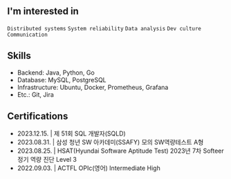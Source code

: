 ## I'm interested in

`Distributed systems` `System reliability` `Data analysis` `Dev culture` `Communication`

## Skills

- Backend: Java, Python, Go
- Database: MySQL, PostgreSQL
- Infrastructure: Ubuntu, Docker, Prometheus, Grafana
- Etc.: Git, Jira

## Certifications

- 2023.12.15. | 제 51회 SQL 개발자(SQLD)
- 2023.08.31. | 삼성 청년 SW 아카데미(SSAFY) 모의 SW역량테스트 A형
- 2023.08.25. | HSAT(Hyundai Software Aptitude Test) 2023년 7차 Softeer 정기 역량 진단 Level 3
- 2022.09.03. | ACTFL OPIc(영어) Intermediate High

<!-- --- -->

<!-- <p align="center">
    <img src="./main_img1.gif" alt="slideshow" />
</p>

### Interests

<p align="center">
    <img src="https://img.shields.io/badge/ApacheHadoop-66CCFF?style=for-the-badge&logo=ApacheHadoop&logoColor=white"/>
    <img src="https://img.shields.io/badge/ApacheKafka-231F20?style=for-the-badge&logo=ApacheKafka&logoColor=white"/>
</p>

<p align="center">
    <img src="https://img.shields.io/badge/Elastic-005571?style=for-the-badge&logo=Elastic&logoColor=white"/>
    <img src="https://img.shields.io/badge/ElasticStack-005571?style=for-the-badge&logo=ElasticStack&logoColor=white"/>
    <img src="https://img.shields.io/badge/Elasticsearch-005571?style=for-the-badge&logo=Elasticsearch&logoColor=white"/>
</p>

<p align="center">
    <img src="https://img.shields.io/badge/Python-3766AB?style=for-the-badge&logo=Python&logoColor=white"/>
    <img src="https://img.shields.io/badge/Jupyter-F37626?style=for-the-badge&logo=Jupyter&logoColor=white"/>
    <img src="https://img.shields.io/badge/Prometheus-E6522C?style=for-the-badge&logo=Prometheus&logoColor=white"/>
    <img src="https://img.shields.io/badge/Grafana-F46800?style=for-the-badge&logo=Grafana&logoColor=white"/>
</p> -->


<!-- [![Hits](https://hits.seeyoufarm.com/api/count/incr/badge.svg?url=https%3A%2F%2Fgithub.com%2Fcheesecat47&count_bg=%2379C83D&title_bg=%23555555&icon=&icon_color=%23E7E7E7&title=hits&edge_flat=false)](https://hits.seeyoufarm.com) -->

<!-- [![GitHub Streak](https://streak-stats.demolab.com?user=cheesecat47&theme=transparent&date_format=%5BY.%5Dn.j&mode=weekly)](https://git.io/streak-stats) -->

<!-- <a href="https://github.com/anuraghazra/github-readme-stats"><img height=200 align="center" src="https://github-readme-stats.vercel.app/api?username=cheesecat47&count_private=true&show_icons=true&theme=transparent" /></a> -->
<!-- <a href="https://github.com/anuraghazra/convoychat"><img height=200 align="center" src="https://github-readme-stats.vercel.app/api/top-langs?username=cheesecat47&count_private=true&show_icons=true&theme=transparent&layout=compact&langs_count=8&card_width=320" /></a> -->

<!-- [![Solved.ac Profile](http://mazassumnida.wtf/api/generate_badge?boj=cheesecat47)](https://solved.ac/cheesecat47) -->


<!-- https://simpleicons.org/ -->
